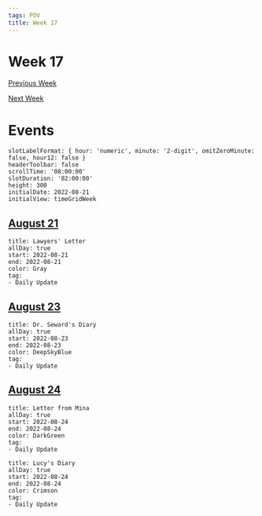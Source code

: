 ```yaml
---
tags: POV
title: Week 17
---
```


# Week 17

[Previous Week](2022-W34)

[Next Week](2022-W36)

# Events

```itinerary
slotLabelFormat: { hour: 'numeric', minute: '2-digit', omitZeroMinute: false, hour12: false }
headerToolbar: false
scrollTime: '08:00:00'
slotDuration: '02:00:00'
height: 300
initialDate: 2022-08-21
initialView: timeGridWeek
```

## [August 21](2022-08-22.md)

```itinerary-event
title: Lawyers' Letter
allDay: true
start: 2022-08-21
end: 2022-08-21
color: Gray
tag:
- Daily Update
```

## [August 23](2022-08-23.md)
```itinerary-event
title: Dr. Seward's Diary
allDay: true
start: 2022-08-23
end: 2022-08-23
color: DeepSkyBlue
tag:
- Daily Update
```

## [August 24](2022-08-24.md)
```itinerary-event
title: Letter from Mina
allDay: true
start: 2022-08-24
end: 2022-08-24
color: DarkGreen
tag:
- Daily Update
```
```itinerary-event
title: Lucy's Diary
allDay: true
start: 2022-08-24
end: 2022-08-24
color: Crimson
tag:
- Daily Update
```
